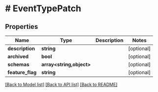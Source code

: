 # # EventTypePatch

## Properties

Name | Type | Description | Notes
------------ | ------------- | ------------- | -------------
**description** | **string** |  | [optional]
**archived** | **bool** |  | [optional]
**schemas** | **array<string,object>** |  | [optional]
**feature_flag** | **string** |  | [optional]

[[Back to Model list]](../../README.md#models) [[Back to API list]](../../README.md#endpoints) [[Back to README]](../../README.md)
